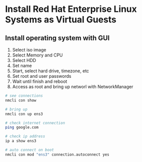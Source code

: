# Install Red Hat Enterprise Linux Systems as Virtual Guests

## Install operating system with GUI
1. Select iso image
2. Select Memory and CPU
3. Select HDD
4. Set name
5. Start, select hard drive, timezone, etc
6. Set root and user passwords
7. Wait until finish and reboot
8. Access as root and bring up networl with NetworkManager

```sh
# see connections
nmcli con show

# bring up 
nmcli con up ens3

# check internet connection
ping google.com

# check ip address
ip a show ens3

# auto connect on boot
nmcli con mod "ens3" connection.autoconnect yes
```
